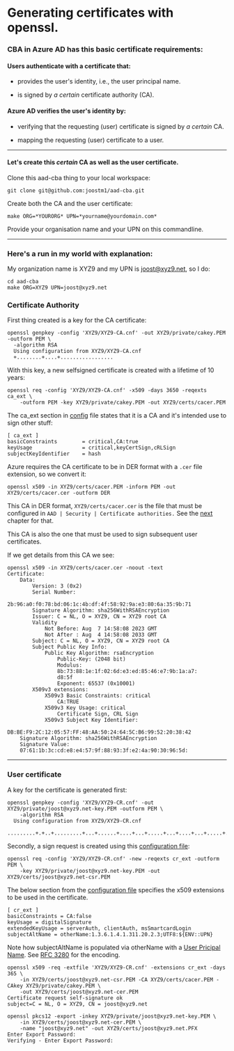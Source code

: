 # Generating certificates with openssl.



### CBA in Azure AD has this basic certificate requirements:

#### Users authenticate with a certificate that:

- provides the user's identity, i.e., the user principal name.

- is signed by _a certain_ certificate authority (CA).

#### Azure AD verifies the user's identity by:

- verifying that the requesting (user) certificate is signed by _a certain_ CA.

- mapping the requesting (user) certificate to a user.

____
#### Let's create this _certain_ CA as well as the user certificate.

Clone this aad-cba thing to your local workspace:

    git clone git@github.com:joostm1/aad-cba.git

Create both the CA and the user certificate:


	make ORG=*YOURORG* UPN=*yourname@yourdomain.com*

Provide your organisation name and your UPN on this commandline. 
____
### Here's a run in my world with explanation:

My organization name is XYZ9 and my UPN is joost@xyz9.net, so I do:

    cd aad-cba
	make ORG=XYZ9 UPN=joost@xyz9.net

### Certificate Authority

First thing created is a key for the CA certificate:

    openssl genpkey -config 'XYZ9/XYZ9-CA.cnf' -out XYZ9/private/cakey.PEM -outform PEM \
      -algorithm RSA
      Using configuration from XYZ9/XYZ9-CA.cnf
      +........+....+.................

With this key, a new selfsigned certificate is created with a lifetime of 10 years:

    openssl req -config 'XYZ9/XYZ9-CA.cnf' -x509 -days 3650 -reqexts ca_ext \
        -outform PEM -key XYZ9/private/cakey.PEM -out XYZ9/certs/cacer.PEM

The ca_ext section in [config](ORG-CA.cnf) file states that it is a CA and it's intended use to sign other stuff:

    [ ca_ext ]
    basicConstraints        = critical,CA:true
    keyUsage                = critical,keyCertSign,cRLSign
    subjectKeyIdentifier    = hash

Azure requires the CA certificate to be in DER format with a `.cer` file extension, so we convert it:

    openssl x509 -in XYZ9/certs/cacer.PEM -inform PEM -out XYZ9/certs/cacer.cer -outform DER

This CA in DER format, `XYZ9/certs/cacer.cer` is the file that must be configured in 
	`AAD | Security | Certificate authorities.`
See the [next](README-aad-cba.md) chapter for that.

This CA is also the one that must be used to sign subsequent user certificates.

If we get details from this CA we see:

	openssl x509 -in XYZ9/certs/cacer.cer -noout -text
	Certificate:
	    Data:
        	Version: 3 (0x2)
        	Serial Number:
	            2b:96:a0:f0:78:bd:06:1c:4b:df:4f:58:92:9a:e3:80:6a:35:9b:71
        	Signature Algorithm: sha256WithRSAEncryption
        	Issuer: C = NL, O = XYZ9, CN = XYZ9 root CA
        	Validity
	            Not Before: Aug  7 14:58:08 2023 GMT
            	Not After : Aug  4 14:58:08 2033 GMT
        	Subject: C = NL, O = XYZ9, CN = XYZ9 root CA
        	Subject Public Key Info:
	            Public Key Algorithm: rsaEncryption
                	Public-Key: (2048 bit)
                	Modulus:
                    8b:73:88:1e:1f:02:6d:e3:ed:85:46:e7:9b:1a:a7:
                    d8:5f
                	Exponent: 65537 (0x10001)
        	X509v3 extensions:
            	X509v3 Basic Constraints: critical
	                CA:TRUE
    	        X509v3 Key Usage: critical
        	        Certificate Sign, CRL Sign
            	X509v3 Subject Key Identifier:
                	DB:BE:F9:2C:12:05:57:FF:48:AA:50:24:64:5C:B6:99:52:20:38:42
    	Signature Algorithm: sha256WithRSAEncryption
    	Signature Value:
        07:61:1b:3c:cd:e8:e4:57:9f:88:93:3f:e2:4a:90:30:96:5d:

______
### User certificate

A key for the certificate is generated first:

    openssl genpkey -config 'XYZ9/XYZ9-CR.cnf' -out XYZ9/private/joost@xyz9.net-key.PEM -outform PEM \
        -algorithm RSA
      Using configuration from XYZ9/XYZ9-CR.cnf
      .........+.+..+.........+...+......+....+...+.....+...+....+...+.....+....+...........+...+.

Secondly, a sign request is created using this [configuration file](ORG-CR.cnf):

    openssl req -config 'XYZ9/XYZ9-CR.cnf' -new -reqexts cr_ext -outform PEM \
        -key XYZ9/private/joost@xyz9.net-key.PEM -out XYZ9/certs/joost@xyz9.net-csr.PEM

The below section from the [configuration file](ORG-CR.cnf) specifies the x509 extensions to be used in the certificate. 

	[ cr_ext ]
	basicConstraints = CA:false
	keyUsage = digitalSignature
	extendedKeyUsage = serverAuth, clientAuth, msSmartcardLogin
	subjectAltName = otherName:1.3.6.1.4.1.311.20.2.3;UTF8:${ENV::UPN}

Note how subjectAltName is populated via otherName with a [User Pricipal Name](https://oidref.com/1.3.6.1.4.1.311.20.2.3).
See [RFC 3280](https://www.ietf.org/rfc/rfc3280.txt) for the encoding.



    openssl x509 -req -extfile 'XYZ9/XYZ9-CR.cnf' -extensions cr_ext -days 365 \
        -in XYZ9/certs/joost@xyz9.net-csr.PEM -CA XYZ9/certs/cacer.PEM -CAkey XYZ9/private/cakey.PEM \
        -out XYZ9/certs/joost@xyz9.net-cer.PEM
    Certificate request self-signature ok
    subject=C = NL, O = XYZ9, CN = joost@xyz9.net
        
    openssl pkcs12 -export -inkey XYZ9/private/joost@xyz9.net-key.PEM \
        -in XYZ9/certs/joost@xyz9.net-cer.PEM \
        -name "joost@xyz9.net" -out XYZ9/certs/joost@xyz9.net.PFX
    Enter Export Password:
    Verifying - Enter Export Password:






